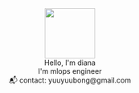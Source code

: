 <div id="header" align="center">
  <img src="https://media.giphy.com/media/G74LKP9zsfLInmz3H6/giphy.gif" width="100"/>
</div>


<div align = "center">
Hello, I'm diana <br/>
I'm mlops engineer <br/>
📬 contact: yuuyuubong@gmail.com<br/>
<br/>
 

